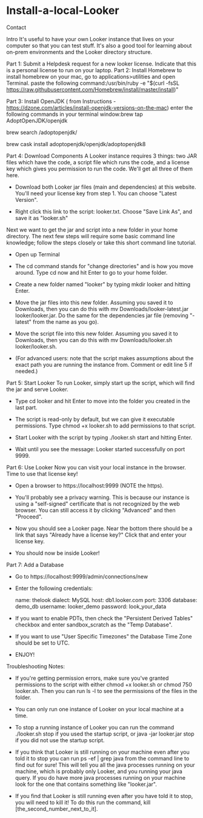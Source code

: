 # Install-a-local-Looker

Contact



Intro
It's useful to have your own Looker instance that lives on your computer so that you can test stuff. It's also a good tool for learning about on-prem environments and the Looker directory structure.

Part 1: Submit a Helpdesk request for a new looker license. Indicate that this is a personal license to run on your laptop.
Part 2: Install Homebrew
to install homebrew on your mac, go to applications>utilities and open Terminal.
paste the following command:/usr/bin/ruby -e "$(curl -fsSL https://raw.githubusercontent.com/Homebrew/install/master/install)"

Part 3: Install OpenJDK
( from Instructions - https://dzone.com/articles/install-openjdk-versions-on-the-mac)
enter the following commands in your terminal window:brew tap AdoptOpenJDK/openjdk 

brew search /adoptopenjdk/ 

brew cask install adoptopenjdk/openjdk/adoptopenjdk8

Part 4: Download Components
A Looker instance requires 3 things: two JAR files which have the code, a script file which runs the code, and a license key which gives you permission to run the code. We'll get all three of them here.

- Download both Looker jar files (main and dependencies) at this website. You'll need your license key from step 1. You can choose "Latest Version".

- Right click this link to the script: looker.txt. Choose "Save Link As", and save it as "looker.sh"

Next we want to get the jar and script into a new folder in your home directory. The next few steps will require some basic command line knowledge; follow the steps closely or take this short command line tutorial.

- Open up Terminal

- The cd command stands for "change directories" and is how you move around. Type cd now and hit Enter to go to your home folder.

- Create a new folder named "looker" by typing mkdir looker and hitting Enter.

- Move the jar files into this new folder. Assuming you saved it to Downloads, then you can do this with mv Downloads/looker-latest.jar looker/looker.jar. Do the same for the dependencies jar file (removing "-latest" from the name as you go).

- Move the script file into this new folder. Assuming you saved it to Downloads, then you can do this with mv Downloads/looker.sh looker/looker.sh.

- (For advanced users: note that the script makes assumptions about the exact path you are running the instance from. Comment or edit line 5 if needed.)

Part 5: Start Looker
To run Looker, simply start up the script, which will find the jar and serve Looker.

- Type cd looker and hit Enter to move into the folder you created in the last part.

- The script is read-only by default, but we can give it executable permissions. Type chmod +x looker.sh to add permissions to that script.

- Start Looker with the script by typing ./looker.sh start and hitting Enter.

- Wait until you see the message: Looker started successfully on port 9999.

Part 6: Use Looker
Now you can visit your local instance in the browser. Time to use that license key!

- Open a browser to https://localhost:9999 (NOTE the https).

- You'll probably see a privacy warning. This is because our instance is using a "self-signed" certificate that is not recognized by the web browser. You can still access it by clicking "Advanced" and then "Proceed".



- Now you should see a Looker page. Near the bottom there should be a link that says "Already have a license key?" Click that and enter your license key.

- You should now be inside Looker!

Part 7: Add a Database
- Go to https://localhost:9999/admin/connections/new

- Enter the following credentials:

    name: thelook
    dialect: MySQL
    host: db1.looker.com 
    port: 3306 
    database: demo_db
    username: looker_demo
    password: look_your_data

- If you want to enable PDTs, then check the "Persistent Derived Tables" checkbox and enter sandbox_scratch as the "Temp Database".

- If you want to use "User Specific Timezones" the Database Time Zone should be set to UTC.

- ENJOY!

Troubleshooting Notes:
- If you're getting permission errors, make sure you've granted permissions to the script with either chmod +x looker.sh or chmod 750 looker.sh. Then you can run ls -l to see the permissions of the files in the folder.

- You can only run one instance of Looker on your local machine at a time.

- To stop a running instance of Looker you can run the command ./looker.sh stop if you used the startup script, or java -jar looker.jar stop if you did not use the startup script.

- If you think that Looker is still running on your machine even after you told it to stop you can run ps -ef | grep java from the command line to find out for sure! This will tell you all the java processes running on your machine, which is probably only Looker, and you running your java query. If you do have more java processes running on your machine look for the one that contains something like "looker.jar".

- If you find that Looker is still running even after you have told it to stop, you will need to kill it! To do this run the command, kill [the_second_number_next_to_it].
